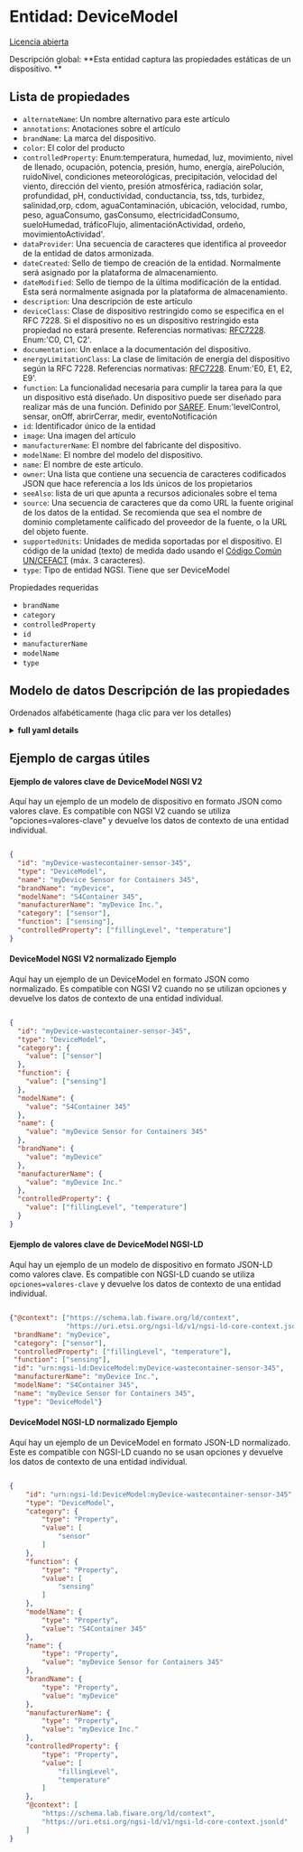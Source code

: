 Entidad: DeviceModel  
====================  
[Licencia abierta](https://github.com/smart-data-models//dataModel.Device/blob/master/DeviceModel/LICENSE.md)  
Descripción global: **Esta entidad captura las propiedades estáticas de un dispositivo. **  

## Lista de propiedades  

- `alternateName`: Un nombre alternativo para este artículo  - `annotations`: Anotaciones sobre el artículo  - `brandName`: La marca del dispositivo.  - `color`: El color del producto  - `controlledProperty`: Enum:temperatura, humedad, luz, movimiento, nivel de llenado, ocupación, potencia, presión, humo, energía, airePolución, ruidoNivel, condiciones meteorológicas, precipitación, velocidad del viento, dirección del viento, presión atmosférica, radiación solar, profundidad, pH, conductividad, conductancia, tss, tds, turbidez, salinidad,orp, cdom, aguaContaminación, ubicación, velocidad, rumbo, peso, aguaConsumo, gasConsumo, electricidadConsumo, sueloHumedad, tráficoFlujo, alimentaciónActividad, ordeño, movimientoActividad'.  - `dataProvider`: Una secuencia de caracteres que identifica al proveedor de la entidad de datos armonizada.  - `dateCreated`: Sello de tiempo de creación de la entidad. Normalmente será asignado por la plataforma de almacenamiento.  - `dateModified`: Sello de tiempo de la última modificación de la entidad. Esta será normalmente asignada por la plataforma de almacenamiento.  - `description`: Una descripción de este artículo  - `deviceClass`: Clase de dispositivo restringido como se especifica en el RFC 7228. Si el dispositivo no es un dispositivo restringido esta propiedad no estará presente. Referencias normativas: [RFC7228](https://tools.ietf.org/html/rfc7228#section-3). Enum:'C0, C1, C2'.  - `documentation`: Un enlace a la documentación del dispositivo.  - `energyLimitationClass`: La clase de limitación de energía del dispositivo según la RFC 7228. Referencias normativas: [RFC7228](https://tools.ietf.org/html/rfc7228#page-11). Enum:'E0, E1, E2, E9'.  - `function`: La funcionalidad necesaria para cumplir la tarea para la que un dispositivo está diseñado. Un dispositivo puede ser diseñado para realizar más de una función. Definido por [SAREF](https://w3id.org/saref#Function). Enum:'levelControl, sensar, onOff, abrirCerrar, medir, eventoNotificación  - `id`: Identificador único de la entidad  - `image`: Una imagen del artículo  - `manufacturerName`: El nombre del fabricante del dispositivo.  - `modelName`: El nombre del modelo del dispositivo.  - `name`: El nombre de este artículo.  - `owner`: Una lista que contiene una secuencia de caracteres codificados JSON que hace referencia a los Ids únicos de los propietarios  - `seeAlso`: lista de uri que apunta a recursos adicionales sobre el tema  - `source`: Una secuencia de caracteres que da como URL la fuente original de los datos de la entidad. Se recomienda que sea el nombre de dominio completamente calificado del proveedor de la fuente, o la URL del objeto fuente.  - `supportedUnits`: Unidades de medida soportadas por el dispositivo. El código de la unidad (texto) de medida dado usando el [Código Común UN/CEFACT](http://wiki.goodrelations-vocabulary.org/Documentation/UN/CEFACT_Common_Codes) (máx. 3 caracteres).  - `type`: Tipo de entidad NGSI. Tiene que ser DeviceModel    
Propiedades requeridas  
- `brandName`  - `category`  - `controlledProperty`  - `id`  - `manufacturerName`  - `modelName`  - `type`  ## Modelo de datos Descripción de las propiedades  
Ordenados alfabéticamente (haga clic para ver los detalles)  
<details><summary><strong>full yaml details</strong></summary>    
```yaml  
DeviceModel:    
  description: 'This entity captures the static properties of a Device. '    
  properties:    
    alternateName:    
      description: 'An alternative name for this item'    
      type: Property    
    annotations:    
      description: 'Annotations about the item'    
      items:    
        type: string    
      type: Property    
      x-ngsi:    
        model: https://schema.org/Text    
    brandName:    
      description: 'Device''s brand name.'    
      type: Property    
      x-ngsi:    
        model: https://schema.org/Text    
    color:    
      description: 'The color of the product'    
      type: Property    
      x-ngsi:    
        model: https://schema.org/color    
    controlledProperty:    
      description: 'Enum:''temperature, humidity, light, motion, fillingLevel,occupancy, power, pressure, smoke, energy, airPollution, noiseLevel, weatherConditions, precipitation, windSpeed, windDirection, atmosphericPressure, solarRadiation, depth, pH,conductivity, conductance, tss, tds, turbidity, salinity,orp, cdom, waterPollution, location, speed, heading,weight, waterConsumption, gasConsumption, electricityConsumption, soilMoisture, trafficFlow, eatingActivity, milking, movementActivity''.'    
      items:    
        enum:    
          - temperature    
          - humidity    
          - light    
          - motion    
          - fillingLevel    
          - occupancy    
          - power    
          - pressure    
          - smoke    
          - energy    
          - airPollution    
          - noiseLevel    
          - weatherConditions    
          - precipitation    
          - windSpeed    
          - windDirection    
          - atmosphericPressure    
          - solarRadiation    
          - depth    
          - pH    
          - conductivity    
          - conductance    
          - tss    
          - tds    
          - turbidity    
          - salinity    
          - orp    
          - cdom    
          - waterPollution    
          - location    
          - speed    
          - heading    
          - weight    
          - waterConsumption    
          - gasConsumption    
          - electricityConsumption    
          - soilMoisture    
          - trafficFlow    
          - eatingActivity    
          - milking    
          - movementActivity    
        type: string    
      type: Property    
      x-ngsi:    
        model: https://schema.org/DateTime    
    dataProvider:    
      description: 'A sequence of characters identifying the provider of the harmonised data entity.'    
      type: Property    
    dateCreated:    
      description: 'Entity creation timestamp. This will usually be allocated by the storage platform.'    
      format: date-time    
      type: Property    
    dateModified:    
      description: 'Timestamp of the last modification of the entity. This will usually be allocated by the storage platform.'    
      format: date-time    
      type: Property    
    description:    
      description: 'A description of this item'    
      type: Property    
    deviceClass:    
      description: "Class of constrained device as specified by RFC 7228. If the device is not a constrained device this property shall not be present. Normative References: [RFC7228](https://tools.ietf.org/html/rfc7228#section-3). Enum:'C0, C1, C2'"    
      enum:    
        - C0    
        - C1    
        - C2    
      type: Property    
      x-ngsi:    
        model: https://schema.org/Text    
    documentation:    
      description: 'A link to device''s documentation.'    
      format: uri    
      type: Property    
      x-ngsi:    
        model: https://schema.org/URL    
    energyLimitationClass:    
      description: "Device's class of energy limitation as per RFC 7228. Normative References: [RFC7228](https://tools.ietf.org/html/rfc7228#page-11). Enum:'E0, E1, E2, E9'"    
      enum:    
        - E0    
        - E1    
        - E2    
        - E9    
      type: Property    
      x-ngsi:    
        model: https://schema.org/Text    
    function:    
      description: "The functionality necessary to accomplish the task for which a Device is designed. A device can be designed to perform more than one function. Defined by [SAREF](https://w3id.org/saref#Function). Enum:'levelControl, sensing, onOff, openClose, metering, eventNotification"    
      items:    
        enum:    
          - levelControl    
          - sensing    
          - onOff    
          - openClose    
          - metering    
          - eventNotification    
        type: string    
      type: Property    
      x-ngsi:    
        model: https://schema.org/Text    
    id:    
      anyOf: &devicemodel_-_properties_-_owner_-_items_-_anyof    
        - description: 'Property. Identifier format of any NGSI entity'    
          maxLength: 256    
          minLength: 1    
          pattern: ^[\w\-\.\{\}\$\+\*\[\]`|~^@!,:\\]+$    
          type: string    
        - description: 'Property. Identifier format of any NGSI entity'    
          format: uri    
          type: string    
      description: 'Unique identifier of the entity'    
      type: Property    
    image:    
      description: 'An image of the item'    
      format: uri    
      type: Property    
      x-ngsi:    
        model: https://schema.org/URL    
    manufacturerName:    
      description: 'Device''s manufacturer name.'    
      type: Property    
      x-ngsi:    
        model: https://schema.org/Text    
    modelName:    
      description: 'Device''s model name.'    
      type: Property    
      x-ngsi:    
        model: https://schema.org/Text    
    name:    
      description: 'The name of this item.'    
      type: Property    
    owner:    
      description: 'A List containing a JSON encoded sequence of characters referencing the unique Ids of the owner(s)'    
      items:    
        anyOf: *devicemodel_-_properties_-_owner_-_items_-_anyof    
        description: 'Property. Unique identifier of the entity'    
      type: Property    
    seeAlso:    
      description: 'list of uri pointing to additional resources about the item'    
      oneOf:    
        - items:    
            - format: uri    
              type: string    
          minItems: 1    
          type: array    
        - format: uri    
          type: string    
      type: Property    
    source:    
      description: 'A sequence of characters giving the original source of the entity data as a URL. Recommended to be the fully qualified domain name of the source provider, or the URL to the source object.'    
      type: Property    
    supportedUnits:    
      description: 'Units of measurement supported by the device. The unit code (text) of measurement given using the [UN/CEFACT Common Code](http://wiki.goodrelations-vocabulary.org/Documentation/UN/CEFACT_Common_Codes) (max. 3 characters).'    
      items:    
        type: string    
      type: Property    
      x-ngsi:    
        model: https://schema.org/Text    
    type:    
      description: 'NGSI Entity type. it has to be DeviceModel'    
      enum:    
        - DeviceModel    
      type: Property    
  required:    
    - id    
    - type    
    - category    
    - controlledProperty    
    - manufacturerName    
    - brandName    
    - modelName    
  type: object    
```  
</details>    
## Ejemplo de cargas útiles  
#### Ejemplo de valores clave de DeviceModel NGSI V2  
Aquí hay un ejemplo de un modelo de dispositivo en formato JSON como valores clave. Es compatible con NGSI V2 cuando se utiliza "opciones=valores-clave" y devuelve los datos de contexto de una entidad individual.  
```json  
{  
  "id": "myDevice-wastecontainer-sensor-345",  
  "type": "DeviceModel",  
  "name": "myDevice Sensor for Containers 345",  
  "brandName": "myDevice",  
  "modelName": "S4Container 345",  
  "manufacturerName": "myDevice Inc.",  
  "category": ["sensor"],  
  "function": ["sensing"],  
  "controlledProperty": ["fillingLevel", "temperature"]  
}  
```  
#### DeviceModel NGSI V2 normalizado Ejemplo  
Aquí hay un ejemplo de un DeviceModel en formato JSON como normalizado. Es compatible con NGSI V2 cuando no se utilizan opciones y devuelve los datos de contexto de una entidad individual.  
```json  
{  
  "id": "myDevice-wastecontainer-sensor-345",  
  "type": "DeviceModel",  
  "category": {  
    "value": ["sensor"]  
  },  
  "function": {  
    "value": ["sensing"]  
  },  
  "modelName": {  
    "value": "S4Container 345"  
  },  
  "name": {  
    "value": "myDevice Sensor for Containers 345"  
  },  
  "brandName": {  
    "value": "myDevice"  
  },  
  "manufacturerName": {  
    "value": "myDevice Inc."  
  },  
  "controlledProperty": {  
    "value": ["fillingLevel", "temperature"]  
  }  
}  
```  
#### Ejemplo de valores clave de DeviceModel NGSI-LD  
Aquí hay un ejemplo de un modelo de dispositivo en formato JSON-LD como valores clave. Es compatible con NGSI-LD cuando se utiliza `opciones=valores-clave` y devuelve los datos de contexto de una entidad individual.  
```json  
{"@context": ["https://schema.lab.fiware.org/ld/context",  
              "https://uri.etsi.org/ngsi-ld/v1/ngsi-ld-core-context.jsonld"],  
 "brandName": "myDevice",  
 "category": ["sensor"],  
 "controlledProperty": ["fillingLevel", "temperature"],  
 "function": ["sensing"],  
 "id": "urn:ngsi-ld:DeviceModel:myDevice-wastecontainer-sensor-345",  
 "manufacturerName": "myDevice Inc.",  
 "modelName": "S4Container 345",  
 "name": "myDevice Sensor for Containers 345",  
 "type": "DeviceModel"}  
```  
#### DeviceModel NGSI-LD normalizado Ejemplo  
Aquí hay un ejemplo de un DeviceModel en formato JSON-LD normalizado. Este es compatible con NGSI-LD cuando no se usan opciones y devuelve los datos de contexto de una entidad individual.  
```json  
{  
    "id": "urn:ngsi-ld:DeviceModel:myDevice-wastecontainer-sensor-345",  
    "type": "DeviceModel",  
    "category": {  
        "type": "Property",  
        "value": [  
            "sensor"  
        ]  
    },  
    "function": {  
        "type": "Property",  
        "value": [  
            "sensing"  
        ]  
    },  
    "modelName": {  
        "type": "Property",  
        "value": "S4Container 345"  
    },  
    "name": {  
        "type": "Property",  
        "value": "myDevice Sensor for Containers 345"  
    },  
    "brandName": {  
        "type": "Property",  
        "value": "myDevice"  
    },  
    "manufacturerName": {  
        "type": "Property",  
        "value": "myDevice Inc."  
    },  
    "controlledProperty": {  
        "type": "Property",  
        "value": [  
            "fillingLevel",  
            "temperature"  
        ]  
    },  
    "@context": [  
        "https://schema.lab.fiware.org/ld/context",  
        "https://uri.etsi.org/ngsi-ld/v1/ngsi-ld-core-context.jsonld"  
    ]  
}  
```  
